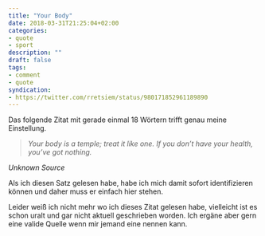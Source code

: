 ```yaml
---
title: "Your Body"
date: 2018-03-31T21:25:04+02:00
categories:
- quote
- sport
description: ""
draft: false
tags:
- comment
- quote
syndication:
- https://twitter.com/rretsiem/status/980171852961189890
---
```


Das folgende Zitat mit gerade einmal 18 Wörtern trifft genau meine Einstellung.

> _Your body is a temple; treat it like one. If you don’t have your health, you’ve got nothing._

_Unknown Source_

Als ich diesen Satz gelesen habe, habe ich mich damit sofort identifizieren können und daher muss er einfach hier stehen.

Leider weiß ich nicht mehr wo ich dieses Zitat gelesen habe, vielleicht ist es schon uralt und gar nicht aktuell geschrieben worden. Ich ergäne aber gern eine valide Quelle wenn mir jemand eine nennen kann.

<!--more-->
